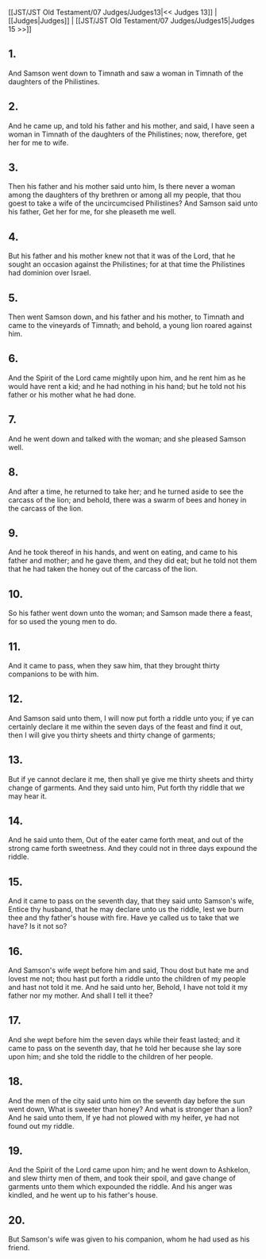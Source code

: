 [[JST/JST Old Testament/07 Judges/Judges13|<< Judges 13]] | [[Judges|Judges]] | [[JST/JST Old Testament/07 Judges/Judges15|Judges 15 >>]]
## 1.
And Samson went down to Timnath and saw a woman in Timnath of the daughters of the Philistines.
## 2.
And he came up, and told his father and his mother, and said, I have seen a woman in Timnath of the daughters of the Philistines; now, therefore, get her for me to wife.
## 3.
Then his father and his mother said unto him, Is there never a woman among the daughters of thy brethren or among all my people, that thou goest to take a wife of the uncircumcised Philistines? And Samson said unto his father, Get her for me, for she pleaseth me well.
## 4.
But his father and his mother knew not that it was of the Lord, that he sought an occasion against the Philistines; for at that time the Philistines had dominion over Israel.
## 5.
Then went Samson down, and his father and his mother, to Timnath and came to the vineyards of Timnath; and behold, a young lion roared against him.
## 6.
And the Spirit of the Lord came mightily upon him, and he rent him as he would have rent a kid; and he had nothing in his hand; but he told not his father or his mother what he had done.
## 7.
And he went down and talked with the woman; and she pleased Samson well.
## 8.
And after a time, he returned to take her; and he turned aside to see the carcass of the lion; and behold, there was a swarm of bees and honey in the carcass of the lion.
## 9.
And he took thereof in his hands, and went on eating, and came to his father and mother; and he gave them, and they did eat; but he told not them that he had taken the honey out of the carcass of the lion.
## 10.
So his father went down unto the woman; and Samson made there a feast, for so used the young men to do.
## 11.
And it came to pass, when they saw him, that they brought thirty companions to be with him.
## 12.
And Samson said unto them, I will now put forth a riddle unto you; if ye can certainly declare it me within the seven days of the feast and find it out, then I will give you thirty sheets and thirty change of garments;
## 13.
But if ye cannot declare it me, then shall ye give me thirty sheets and thirty change of garments. And they said unto him, Put forth thy riddle that we may hear it.
## 14.
And he said unto them, Out of the eater came forth meat, and out of the strong came forth sweetness. And they could not in three days expound the riddle.
## 15.
And it came to pass on the seventh day, that they said unto Samson\'s wife, Entice thy husband, that he may declare unto us the riddle, lest we burn thee and thy father\'s house with fire. Have ye called us to take that we have? Is it not so?
## 16.
And Samson\'s wife wept before him and said, Thou dost but hate me and lovest me not; thou hast put forth a riddle unto the children of my people and hast not told it me. And he said unto her, Behold, I have not told it my father nor my mother. And shall I tell it thee?
## 17.
And she wept before him the seven days while their feast lasted; and it came to pass on the seventh day, that he told her because she lay sore upon him; and she told the riddle to the children of her people.
## 18.
And the men of the city said unto him on the seventh day before the sun went down, What is sweeter than honey? And what is stronger than a lion? And he said unto them, If ye had not plowed with my heifer, ye had not found out my riddle.
## 19.
And the Spirit of the Lord came upon him; and he went down to Ashkelon, and slew thirty men of them, and took their spoil, and gave change of garments unto them which expounded the riddle. And his anger was kindled, and he went up to his father\'s house.
## 20.
But Samson\'s wife was given to his companion, whom he had used as his friend.

